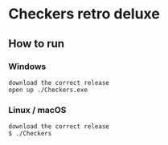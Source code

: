 # Checkers retro deluxe

## How to run
### Windows
```
download the correct release
open up ./Checkers.exe
```
### Linux / macOS
```
download the correct release
$ ./Checkers
```
